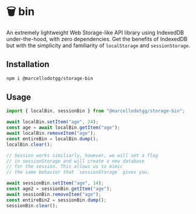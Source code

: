 # 🗑️ bin

An extremely lightweight Web Storage-like API library using IndexedDB under-the-hood, with zero dependencies. Get the benefits of IndexedDB but with the simplicity and familiarity of `localStorage` and `sessionStorage`.

## Installation

```sh
npm i @marcellodotgg/storage-bin
```

## Usage

```js
import { localBin, sessionBin } from "@marcellodotgg/storage-bin";

await localBin.setItem("age", 24);
const age = await localBin.getItem("age");
await localBin.removeItem("age");
const entireBin = localBin.dump();
localBin.clear();

// Session works similiarly, however, we will set a flag
// in sessionStorage and will create a new database
// for the session. This allows us to mimic
// the same behavior that `sessionStorage` gives you.

await sessionBin.setItem("age", 14);
const age2 = sessionBin.getItem("age");
await sessionBin.removeItem("age");
const entireBin2 = sessionBin.dump();
sessionBin.clear();
```
